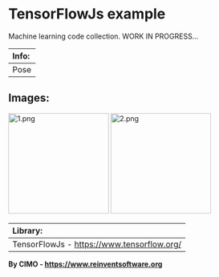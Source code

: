 TensorFlowJs example
==============

Machine learning code collection.
WORK IN PROGRESS...

| Info: |
|:---|
| Pose |

## Images:
<img src="screenshots/1.png" width="200" alt="1.png"/>
<img src="screenshots/2.png" width="200" alt="2.png"/>

| Library: |
|:---|
| TensorFlowJs - https://www.tensorflow.org/ |

<b>By CIMO - https://www.reinventsoftware.org</b>